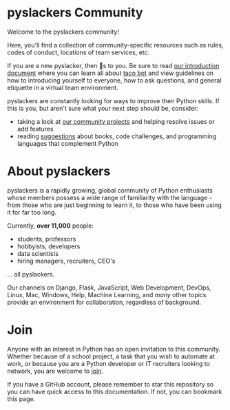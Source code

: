 # pyslackers Community
Welcome to the pyslackers community!

Here, you'll find a collection of community-specific resources such as rules,
codes of conduct, locations of team services, etc.

If you are a new pyslacker, then :taco:s to you. Be sure to read
[our introduction document](introduction.md) where you can learn all about
[taco bot](introduction.md#taco-bot-taco) and view guidelines on how to introducing
yourself to everyone, how to ask questions, and general etiquette in a virtual team
environment.

pyslackers are constantly looking for ways to improve their Python skills. If this is you,
but aren't sure what your next step should be, consider:
* taking a look at [our community projects](community_projects.md) and helping resolve issues
or add features
* reading [suggestions](whats_next.md) about books, code challenges, and programming
languages that complement Python

# About pyslackers
pyslackers is a rapidly growing, global community of Python enthusiasts whose
members possess a wide range of familiarity with the language - from those who
are just beginning to learn it, to those who have been using it for far too long.

Currently, **over 11,000** people:
* students, professors
* hobbyists, developers
* data scientists
* hiring managers, recruiters, CEO's

... all pyslackers.

Our channels on Django, Flask, JavaScript, Web Development, DevOps, Linux, Mac,
Windows, Help, Machine Learning, and *many* other topics provide an environment
for collaboration, regardless of background.

# Join
Anyone with an interest in Python has an open invitation to this community.
Whether because of a school project, a task that you wish to automate at work,
or because you are a Python developer or IT recruiters looking to network, you
are welcome to [join](https://pyslackers.com/slack/).

If you have a GitHub account, please remember to star this repository so you can
have quick access to this documentation. If not, you can bookmark this page.

